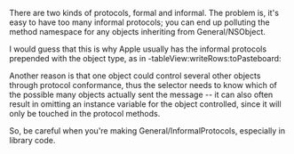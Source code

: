 

There are two kinds of protocols, formal and informal. The problem is, it's easy to have too many informal protocols; you can end up polluting the method namespace for any objects inheriting from General/NSObject.

I would guess that this is why Apple usually has the informal protocols prepended with the object type, as in -tableView:writeRows:toPasteboard:

Another reason is that one object could control several other objects through protocol conformance, thus the selector needs to know which of the possible many objects actually sent the message -- it can also often result in omitting an instance variable for the object controlled, since it will only be touched in the protocol methods.

So, be careful when you're making General/InformalProtocols, especially in library code.
